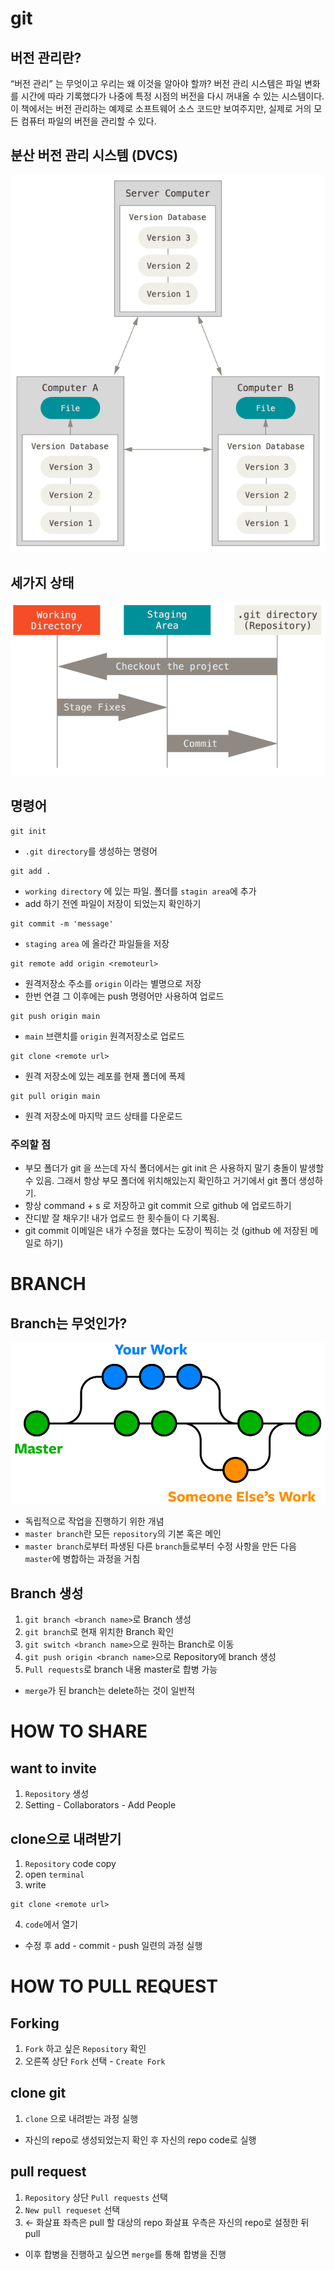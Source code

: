 # git

##  버전 관리란?
“버전 관리” 는 무엇이고 우리는 왜 이것을 알아야 할까? 버전 관리 시스템은 파일 변화를 시간에 따라 기록했다가 나중에 특정 시점의 버전을 다시 꺼내올 수 있는 시스템이다. 이 책에서는 버전 관리하는 예제로 소프트웨어 소스 코드만 보여주지만, 실제로 거의 모든 컴퓨터 파일의 버전을 관리할 수 있다.

## 분산 버전 관리 시스템 (DVCS)

![DVCS](./assets/distributed.png)


## 세가지 상태

![areas](./assets/areas.png)

## 명령어 

```shell 
git init 
```

- `.git directory`를 생성하는 명령어

```shell
git add .
```

- `working directory` 에 있는 파일. 폴더를 `stagin area`에 추가
- add 하기 전엔 파일이 저장이 되었는지 확인하기

```shell
git commit -m 'message'
```

- `staging area` 에 올라간 파일들을 저장

```shell
git remote add origin <remoteurl>
```
- 원격저장소 주소를 `origin` 이라는 별명으로 저장
- 한번 연결 그 이후에는 push 명령어만 사용하여 업로드

```shell
git push origin main 
```

- `main` 브랜치를 `origin` 원격저장소로 업로드 


```shell
git clone <remote url>
```
- 원격 저장소에 있는 레포를 현재 폴더에 폭제 

```shell
git pull origin main
```
- 원격 저장소에 마지막 코드 상태를 다운로드 


### 주의할 점

- 부모 폴더가 git 을 쓰는데 자식 폴더에서는 git init 은 사용하지 말기 충돌이 발생할 수 있음. 그래서 항상 부모 폴더에 위치해있는지 확인하고 거기에서 git 폴더 생성하기. 
- 항상 command + s 로 저장하고 git commit 으로 github 에 업로드하기
- 잔디밭 잘 채우기! 내가 업로드 한 횟수들이 다 기록됨.
- git commit 이메일은 내가 수정을 했다는 도장이 찍히는 것 (github 에 저장된 메일로 하기)      



# BRANCH

## Branch는 무엇인가?

![branch](./assets/branch.png)
- 독립적으로 작업을 진행하기 위한 개념
- `master branch`란 모든 `repository`의 기본 혹은 메인
- `master branch`로부터 파생된 다른 `branch`들로부터 수정 사항을 만든 다음 `master`에 병합하는 과정을 거침

## Branch 생성
1. `git branch <branch name>`로 Branch 생성
2. `git branch`로 현재 위치한 Branch 확인
3. `git switch <branch name>`으로 원하는 Branch로 이동
4. `git push origin <branch name>`으로 Repository에 branch 생성 
5. `Pull requests`로 branch 내용 master로 합병 가능

- `merge`가 된 branch는  delete하는 것이 일반적


# HOW TO SHARE

## want to invite
1. `Repository` 생성
2. Setting - Collaborators - Add People

## clone으로 내려받기
1. `Repository` code copy
2. open `terminal`
3. write
```shell
git clone <remote url>
```
4. `code`에서 열기

- 수정 후 add - commit - push 일련의 과정 실행


# HOW TO PULL REQUEST

## Forking

1. `Fork` 하고 싶은 `Repository` 확인
2. 오른쪽 상단 `Fork` 선택 - `Create Fork`


## clone git
1. `clone` 으로 내려받는 과정 실행
- 자신의 repo로 생성되었는지 확인 후 자신의 repo code로 실행

## pull request
1. `Repository` 상단 `Pull requests` 선택
2. `New pull requeset` 선택
3. ← 화살표 좌측은 pull 할 대상의 repo
화살표 우측은 자신의 repo로 설정한 뒤 pull

- 이후 합병을 진행하고 싶으면 `merge`를 통해 합병을 진행



